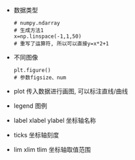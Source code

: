  - 数据类型
    ```
   # numpy.ndarray
   # 生成方法1
   x=np.linspace(-1,1,50)
   # 重写了运算符, 所以可以直接y=x*2+1
    ```
 - 不同图像
    ```
   plt.figure()
   # 参数figsize、num
    ```
- plot
    传入数据进行画图, 可以标注直线/曲线
  
- legend
    图例
  
- label
    xlabel ylabel 坐标轴名称
  
- ticks
    坐标轴刻度
  
- lim
    xlim tlim 坐标轴取值范围
  
  